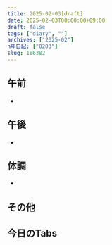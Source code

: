 ```yaml
---
title: 2025-02-03[draft]
date: 2025-02-03T00:00:00+09:00
draft: false
tags: ["diary", ""]
archives: ["2025-02"]
n年日記: ["0203"]
slug: 186382
---
```

## 午前
- 
## 午後
- 
## 体調
- 
## その他
## 今日のTabs